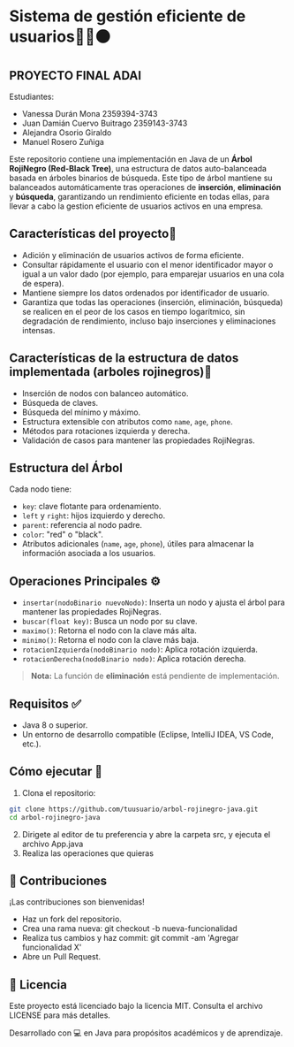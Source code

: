# Sistema de gestión eficiente de usuarios🌳🔴⚫
## PROYECTO FINAL ADAI
Estudiantes:
- Vanessa Durán Mona 2359394-3743
- Juan Damián Cuervo Buitrago 2359143-3743
- Alejandra Osorio Giraldo
- Manuel Rosero Zuñiga 


Este repositorio contiene una implementación en Java de un **Árbol RojiNegro (Red-Black Tree)**, una estructura de datos auto-balanceada basada en árboles binarios de búsqueda. Este tipo de árbol mantiene su balanceados automáticamente tras operaciones de **inserción**, **eliminación** y **búsqueda**, garantizando un rendimiento eficiente en todas ellas, para llevar a cabo la gestion eficiente de usuarios activos en una empresa.

## Características del proyecto📌
- Adición y eliminación de usuarios activos de forma eficiente.
- Consultar rápidamente el usuario con el menor identificador mayor o igual a un valor dado (por ejemplo, para emparejar usuarios en una cola de espera).
- Mantiene siempre los datos ordenados por identificador de usuario.
- Garantiza que todas las operaciones (inserción, eliminación, búsqueda) se realicen en el peor de los casos en tiempo logarítmico, sin degradación de rendimiento, incluso bajo inserciones y eliminaciones intensas.
## Características de la estructura de datos implementada (arboles rojinegros)📌
- Inserción de nodos con balanceo automático.
- Búsqueda de claves.
- Búsqueda del mínimo y máximo.
- Estructura extensible con atributos como `name`, `age`, `phone`.
- Métodos para rotaciones izquierda y derecha.
- Validación de casos para mantener las propiedades RojiNegras.

## Estructura del Árbol

Cada nodo tiene:

- `key`: clave flotante para ordenamiento.
- `left` y `right`: hijos izquierdo y derecho.
- `parent`: referencia al nodo padre.
- `color`: "red" o "black".
- Atributos adicionales (`name`, `age`, `phone`), útiles para almacenar la información asociada a los usuarios.

## Operaciones Principales ⚙️

- `insertar(nodoBinario nuevoNodo)`: Inserta un nodo y ajusta el árbol para mantener las propiedades RojiNegras.
- `buscar(float key)`: Busca un nodo por su clave.
- `maximo()`: Retorna el nodo con la clave más alta.
- `minimo()`: Retorna el nodo con la clave más baja.
- `rotacionIzquierda(nodoBinario nodo)`: Aplica rotación izquierda.
- `rotacionDerecha(nodoBinario nodo)`: Aplica rotación derecha.

> **Nota:** La función de **eliminación** está pendiente de implementación.

## Requisitos ✅

- Java 8 o superior.
- Un entorno de desarrollo compatible (Eclipse, IntelliJ IDEA, VS Code, etc.).

## Cómo ejecutar 🧪

1. Clona el repositorio:

```bash
git clone https://github.com/tuusuario/arbol-rojinegro-java.git
cd arbol-rojinegro-java
```
2. Dirigete al editor de tu preferencia y abre la carpeta src, y ejecuta el archivo App.java
3. Realiza las operaciones que quieras

## 🤝 Contribuciones
¡Las contribuciones son bienvenidas!
- Haz un fork del repositorio.
- Crea una rama nueva: git checkout -b nueva-funcionalidad
- Realiza tus cambios y haz commit: git commit -am 'Agregar funcionalidad X'
- Abre un Pull Request.

## 📄 Licencia
Este proyecto está licenciado bajo la licencia MIT. Consulta el archivo LICENSE para más detalles.

Desarrollado con 💻 en Java para propósitos académicos y de aprendizaje.
